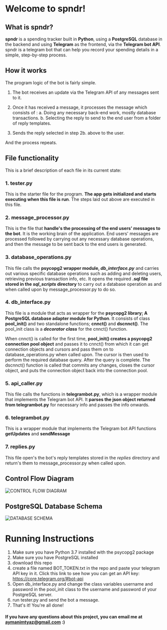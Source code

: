 # Welcome to spndr!

## What is spndr?

**spndr** is a spending tracker built in **Python**, using a **PostgreSQL** database in the backend and using **Telegram** as the frontend, via the **Telegram bot API**. spndr is a telegram bot that can help you record your spending details in a simple, step-by-step process.

## How it works

The program logic of the bot is fairly simple. 
1. The bot receives an update via the Telegram API of any messages sent to it. 

2. Once it has received a message, it processes the message which consists of :
a. Doing any necessary back-end work, mostly database transactions.
b. Selecting the reply to send to the end user from a folder of reply 	  templates.

3. Sends the reply selected in step 2b. above to the user.

 And the process repeats.
 
 ## File functionality
 This is a brief description of each file in its current state:
 
 ### 1. tester.py
 This is the starter file for the program. **The app gets initialized and starts executing when this file is run**. The steps laid out above are 
 executed in this file.

### 2. message_processor.py
This is the file that **handle's the processing of the end users' messages to the bot**. It is the working brain of the application.
End users' messages are processed followed by carrying out any necessary database operations, and then the message to be sent back to the end users is generated.

### 3. database_operations.py
This file calls the **psycopg2 wrapper module, _db_interface.py_** and carries out various specific database operations such as adding and deleting users, retrieving previous transaction info, etc. 
It opens the required **.sql file stored in the _sql_scripts_ directory** to carry out a database operation as and when called upon by message_processor.py to do so.

### 4. db_interface.py
This file is a module that acts as wrapper for the **psycopg2 library; A PostgreSQL database adapter module for Python**. It consists of class **pool_init()** and two standalone functions; **cnnct()** and **dscnnct()**. 
The  pool_init class is a **_decorator class_** for the cnnct() function. 

When cnnct() is called for the first time, **pool_init() creates a psycopg2 connection pool object** and passes it to cnnct() from which it can get connection objects and cursors and pass them on to  database_operations.py when called upon. The cursor is then used to perform the required database query. After the query is complete. The dscnnct() function is called that commits any changes, closes the cursor object, and puts the connection object back into the connection pool.

### 5. api_caller.py
This file calls the functions in **telegrambot.py**, which is a wrapper module that implements the Telegram bot API. It **parses the json object returned from telegrambot.py** for necessary info and passes the info onwards.

### 6. telegrambot.py
This is a wrapper module that implements the Telegram bot API functions **getUpdates** and **sendMessage**

### 7. replies.py
This file open's the bot's reply templates stored in the _replies_ directory and return's them to message_processor.py when called upon.


## Control Flow Diagram
![CONTROL FLOW DIAGRAM](https://i.ibb.co/30MxhN0/DATA-FLOW-DIAGRAM.png)
## PostgreSQL Database Schema
![DATABASE SCHEMA](https://i.ibb.co/dr5389N/DATABASE-SCHEMA.png)

# Running Instructions
1. Make sure you have Python 3.7 installed with the psycopg2 package
2. Make sure you have PostgreSQL installed 
3. download this repo
4. create a file named BOT_TOKEN.txt in the repo and paste your telegram API key in it.
Click this link to see how you can get an API key: https://core.telegram.org/#bot-api
5. Open db_interface.py and change the class variables username and password in the pool_init class to the username and password of your PostgreSQL server.
6. run tester.py and send the bot a message. 
7. That's it! You're all done!


#### If you have any questions about this project, you can email me at aymanimtyaz@gmail.com :)